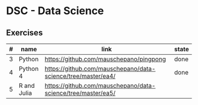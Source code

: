 # DSC - Data Science

## Exercises

| \# | name        | link                                          | state       |
|----|-------------|-----------------------------------------------|-------------|
| 3  | Python      | https://github.com/mauschepano/pingpong       | done        |
| 4  | Python 4    | https://github.com/mauschepano/data-science/tree/master/ea4/ | done |
| 5  | R and Julia | https://github.com/mauschepano/data-science/tree/master/ea5/ |             |